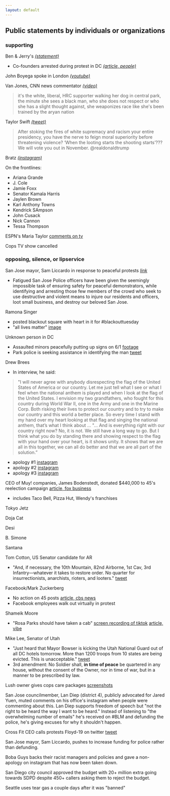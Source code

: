 ```yaml
---
layout: default
---
```


## Public statements by individuals or organizations

### supporting

Ben & Jerry's _[(statement)](https://www.benjerry.com/about-us/media-center/dismantle-white-supremacy)_ 
* Co-founders arrested during protest in DC _[(article, people)](https://people.com/crime/ben-jerrys-co-founders-arrested-during-protest/)_

John Boyega spoke in London _[(youtube)](https://www.youtube.com/watch?v=GGXEB25WdyQ)_

Van Jones, CNN news commentator _[(video)](https://twitter.com/Jaxlzz/status/1266365670851215360?s=20)_
> it's the white, liberal, HRC supporter walking her dog in central park, the minute she sees a black man, who she does not respect or who she has a slight thought against, she weaponizes race like she's been trained by the aryan nation

Taylor Swift _[(tweet)](https://twitter.com/taylorswift13/status/1266392274549776387)_
> After stoking the fires of white supremacy and racism your entire presidency, you have the nerve to feign moral superiority before threatening violence? ‘When the looting starts the shooting starts’??? We will vote you out in November. @realdonaldtrump

Bratz _[(instagram)](https://www.instagram.com/p/CA1kakTJdr7/)_

On the frontlines:
- Ariana Grande
- J. Cole
- Jamie Foxx
- Senator Kamala Harris
- Jaylen Brown
- Karl Anthony Towns
- Kendrick SAmpson
- John Cusack
- Nick Cannon
- Tessa Thompson

ESPN's Maria Taylor [comments on tv](https://twitter.com/iam_johnw/status/1268924294006034441?s=20)

Cops TV show cancelled

### opposing, silence, or lipservice

San Jose mayor, Sam Liccardo in response to peaceful protests _[link](https://medium.com/@SamLiccardo/i-cant-breathe-17684b68309f)_
- Fatigued San Jose Police officers have been given the seemingly impossible task of ensuring safety for peaceful demonstrators, while identifying and arresting those few members of the crowd who seek to use destructive and violent means to injure our residents and officers, loot small business, and destroy our beloved San Jose.

Ramona Singer
- posted blackout square with heart in it for #blackouttuesday
- "all lives matter" [image](https://pbs.twimg.com/media/EZtl0QxXsAcYS2F?format=jpg&name=900x900)

Unknown person in DC
- Assaulted minors peacefully putting up signs on 6/1 [footage](https://twitter.com/AnnaAkana/status/1268645784758521856?s=20)
- Park police is seeking assistance in identifying the man [tweet](https://twitter.com/ParkPolice/status/1267928083836948484?s=20)

Drew Brees
- In interview, he said:
> "I will never agree with anybody disrespecting the flag of the United States of America or our country. Let me just tell what I see or what I feel when the national anthem is played and when I look at the flag of the United States. I envision my two grandfathers, who fought for this country during World War II, one in the Army and one in the Marine Corp. Both risking their lives to protect our country and to try to make our country and this world a better place. So every time I stand with my hand over my heart looking at that flag and singing the national anthem, that’s what I think about ...
> "... And is everything right with our country right now? No, it is not. We still have a long way to go. But I think what you do by standing there and showing respect to the flag with your hand over your heart, is it shows unity. It shows that we are all in this together, we can all do better and that we are all part of the solution.”
- apology #1 [instagram](https://www.instagram.com/p/CA-aQwGnILy/)
- apology #2 [instagram](https://www.instagram.com/p/CBA1P3gHpT_/)
- apology #3 [instagram](https://www.instagram.com/p/CBCIljGngKI/)

CEO of Muy! companies, James Bodenstedt, donated $440,000 to 45's reelection campaign [article, fox business](https://www.foxbusiness.com/politics/wendys-james-bodenstedt-400k-trump)
- includes Taco Bell, Pizza Hut, Wendy's franchises

Tokyo Jetz

Doja Cat

Desi

B. Simone

Santana

Tom Cotton, US Senator candidate for AR
- "And, if necessary, the 10th Mountain, 82nd Airborne, 1st Cav, 3rd Infantry—whatever it takes to restore order. No quarter for insurrectionists, anarchists, rioters, and looters." [tweet](https://twitter.com/TomCottonAR/status/1267459561675468800?s=20)

Facebook/Mark Zuckerberg
- No action on 45 posts [article, cbs news](https://www.cbsnews.com/news/mark-zuckerberg-defends-trump-facebook-posts-walkout/)
- Facebook employees walk out virtually in protest

Shameik Moore
- "Rosa Parks should have taken a cab" [screen recording of tiktok](https://twitter.com/Phil_Lewis_/status/1266155685110337536?s=20) [article, vibe](https://www.vibe.com/2020/05/shameik-moore-blasted-for-comments-on-police-brutality-rosa-parks)

Mike Lee, Senator of Utah
- "Just heard that Mayor Bowser is kicking the Utah National Guard out of all DC hotels tomorrow. More than 1200 troops from 10 states are being evicted. This is unacceptable." [tweet](https://twitter.com/SenMikeLee/status/1268756501516050432)
- 3rd amendment: No Soldier shall, **in time of peace** be quartered in any house, without the consent of the Owner, nor in time of war, but in a manner to be prescribed by law.

Lush owner gives cops care packages [screenshots](https://twitter.com/GhostlySpells/status/1268882821210398720?s=20)

San Jose councilmember, Lan Diep (district 4), publicly advocated for Jared Yuen, muted comments on his office's instagram when people were commenting about this. Lan Diep supports freedom of speech but "not the right to be heard the way I want to be heard." Instead of listening to "the overwhelming number of emails" he's received on #BLM and defunding the police, he's giving excuses for why it shouldn't happen. 

Cross Fit CEO calls protests Floyd-19 on twitter [tweet](https://twitter.com/crossfitceo/status/1269404726581288960?s=21)

San Jose mayor, Sam Liccardo, pushes to increase funding for police rather than defunding.

Boba Guys backs their racist managers and policies and gave a non-apology on instagram that has now been taken down.

San Diego city council approved the budget with 20+ million extra going towards SDPD despite 450+ callers asking them to reject the budget.

Seattle uses tear gas a couple days after it was "banned"
